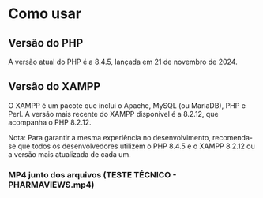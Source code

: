 # Como usar
## Versão do PHP
A versão atual do PHP é a 8.4.5, 
lançada em 21 de novembro de 2024. 

## Versão do XAMPP
O XAMPP é um pacote que inclui o Apache, MySQL (ou MariaDB), 
PHP e Perl. A versão mais recente do XAMPP disponível é a 8.2.12, que acompanha o PHP 8.2.12. 

Nota: Para garantir a mesma experiência no desenvolvimento, recomenda-se que todos os 
desenvolvedores utilizem o PHP 8.4.5 e o XAMPP 8.2.12 ou a versão mais atualizada de cada um.

### MP4 junto dos arquivos (TESTE TÉCNICO - PHARMAVIEWS.mp4)
